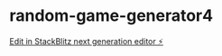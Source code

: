 # random-game-generator4

[Edit in StackBlitz next generation editor ⚡️](https://stackblitz.com/~/github.com/hamisbela/random-game-generator4)